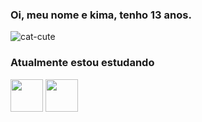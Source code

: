 ### Oi, meu nome e kima, tenho 13 anos.
![cat-cute](https://user-images.githubusercontent.com/96356050/146656254-73d9ee5a-b824-43d0-a7ce-2a94911aa567.gif)
### Atualmente estou estudando
<p>
<img src="https://cdn.jsdelivr.net/gh/devicons/devicon/icons/ruby/ruby-original-wordmark.svg" width=52/>
<img src="https://cdn.jsdelivr.net/gh/devicons/devicon/icons/html5/html5-original-wordmark.svg" width=52/>
</p>
